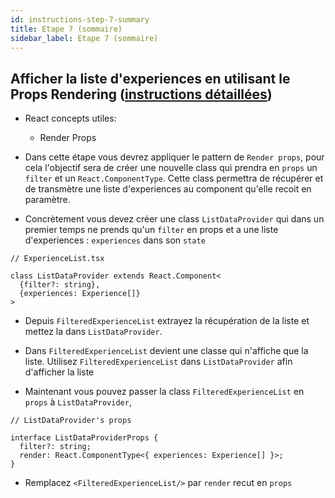 ```yaml
---
id: instructions-step-7-summary
title: Etape 7 (sommaire)
sidebar_label: Etape 7 (sommaire)
---
```


## Afficher la liste d'experiences en utilisant le Props Rendering ([instructions détaillées](./step-7-detailed.md))

- React concepts utiles:

  - Render Props

- Dans cette étape vous devrez appliquer le pattern de `Render props`, pour cela l'objectif sera de créer une nouvelle class qui prendra en `props` un `filter` et un `React.ComponentType`. Cette class permettra de récupérer et de transmètre une liste d'experiences au component qu'elle recoit en paramètre.

- Concrètement vous devez créer une class `ListDataProvider` qui dans un premier temps ne prends qu'un `filter` en props et a une liste d'experiences : `experiences` dans son `state`

```tsx
// ExperienceList.tsx

class ListDataProvider extends React.Component<
  {filter?: string},
  {experiences: Experience[]}
>
```

- Depuis `FilteredExperienceList` extrayez la récupération de la liste et mettez la dans `ListDataProvider`.

- Dans `FilteredExperienceList` devient une classe qui n'affiche que la liste. Utilisez `FilteredExperienceList` dans `ListDataProvider` afin d'afficher la liste

* Maintenant vous pouvez passer la class `FilteredExperienceList` en `props` à `ListDataProvider`,

```tsx
// ListDataProvider's props

interface ListDataProviderProps {
  filter?: string;
  render: React.ComponentType<{ experiences: Experience[] }>;
}
```

- Remplacez `<FilteredExperienceList/>` par `render` recut en `props`
